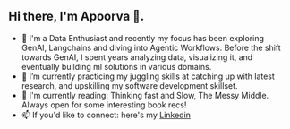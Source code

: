## Hi there, I'm Apoorva 👋. 
- 🔭 I'm a Data Enthusiast and recently my focus has been exploring GenAI, Langchains and diving into Agentic Workflows.
Before the shift towards GenAI, I spent years analyzing data, visualizing it, and eventually building ml solutions in various domains.
- 🌱 I’m currently practicing my juggling skills at catching up with latest research, and upskilling my software development skillset.
- 📖 I'm currently reading: Thinking fast and Slow, The Messy Middle. Always open for some interesting book recs!
- 📫 If you'd like to connect: here's my [Linkedin](www.linkedin.com/in/apoorvabanubakode)
 

<!--
**apoorvabanubakode/apoorvabanubakode** is a ✨ _special_ ✨ repository because its `README.md` (this file) appears on your GitHub profile.

Here are some ideas to get you started:

- 🔭 I’m currently working on ...
- 🌱 I’m currently learning ...
- 👯 I’m looking to collaborate on ...
- 🤔 I’m looking for help with ...
- 💬 Ask me about ...
- 📫 How to reach me: ...
- 😄 Pronouns: ...
- ⚡ Fun fact: ...
-->
